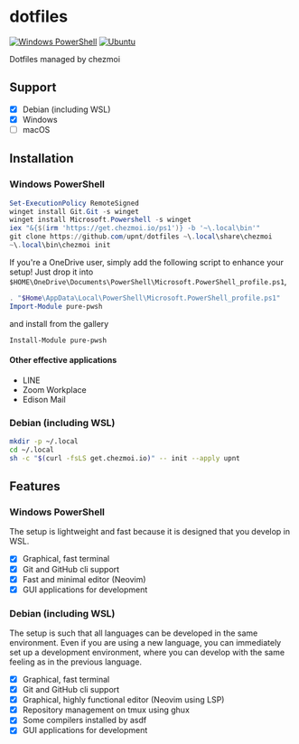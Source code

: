 # dotfiles

[![Windows PowerShell](https://github.com/upnt/dotfiles/actions/workflows/windows-installation.yml/badge.svg)](https://github.com/upnt/dotfiles/actions/workflows/windows-installation.yml)
[![Ubuntu](https://github.com/upnt/dotfiles/actions/workflows/ubuntu-installation.yml/badge.svg)](https://github.com/upnt/dotfiles/actions/workflows/ubuntu-installation.yml)

Dotfiles managed by chezmoi

## Support

- [x] Debian (including WSL)
- [x] Windows
- [ ] macOS

## Installation

### Windows PowerShell

```powershell
Set-ExecutionPolicy RemoteSigned
winget install Git.Git -s winget
winget install Microsoft.Powershell -s winget
iex "&{$(irm 'https://get.chezmoi.io/ps1')} -b '~\.local\bin'"
git clone https://github.com/upnt/dotfiles ~\.local\share\chezmoi
~\.local\bin\chezmoi init
```

If you're a OneDrive user, simply add the following script to enhance your setup!
Just drop it into
`$HOME\OneDrive\Documents\PowerShell\Microsoft.PowerShell_profile.ps1`,

```powershell:Microsoft.PowerShell_profile.ps1
. "$Home\AppData\Local\PowerShell\Microsoft.PowerShell_profile.ps1"
Import-Module pure-pwsh
```

and install from the gallery

```pwsh
Install-Module pure-pwsh
```

#### Other effective applications

- LINE
- Zoom Workplace
- Edison Mail

### Debian (including WSL)

```bash
mkdir -p ~/.local
cd ~/.local
sh -c "$(curl -fsLS get.chezmoi.io)" -- init --apply upnt
```

## Features

### Windows PowerShell

The setup is lightweight and fast because it is designed that you develop in WSL.

- [x] Graphical, fast terminal
- [x] Git and GitHub cli support
- [x] Fast and minimal editor (Neovim)
- [x] GUI applications for development

### Debian (including WSL)

The setup is such that all languages can be developed in the same environment.
Even if you are using a new language,
you can immediately set up a development environment,
where you can develop with the same feeling as in the previous language.

- [x] Graphical, fast terminal
- [x] Git and GitHub cli support
- [x] Graphical, highly functional editor (Neovim using LSP)
- [x] Repository management on tmux using ghux
- [x] Some compilers installed by asdf
- [x] GUI applications for development
